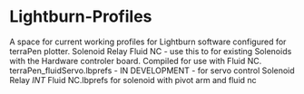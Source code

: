 # Lightburn-Profiles
A space for current working profiles for Lightburn software configured for terraPen plotter. 
Solenoid Relay Fluid NC - use this to for existing Solenoids with the Hardware controler board. Compiled for use with Fluid NC.
terraPen_fluidServo.lbprefs - IN DEVELOPMENT - for servo control
Solenoid Relay _INT_ Fluid NC.lbprefs for solenoid with pivot arm and fluid nc

